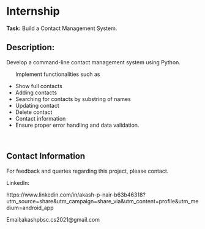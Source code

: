 <h1>Internship</h1>
<p> <strong>Task:</strong> Build a Contact Management System.</p>
<h2>Description:</h2>
<p>Develop a command-line contact management system using Python.</p>
<ul>
<p>Implement functionalities such as </p>
  <li>Show full contacts</li>
  <li>Adding contacts</li> 
  <li>Searching for contacts by substring of names </li>
  <li>Updating contact</li>
  <li>Delete contact</li>
 <li>Contact information</li>
 <li>Ensure proper error handling and data validation.</li>
</ul>
<br>
<h2>Contact Information</h2>
    <p>For feedback  and queries regarding this project, please contact.</p>
    <p>LinkedIn:</p><a href="https://www.linkedin.com/in/akash-p-nair-b63b46318?utm_source=share&utm_campaign=share_via&utm_content=profile&utm_medium=android_app"></a>https://www.linkedin.com/in/akash-p-nair-b63b46318?utm_source=share&utm_campaign=share_via&utm_content=profile&utm_medium=android_app</p>
    <p>Email:akashpbsc.cs2021@gmail.com</p>
